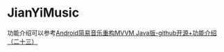 # JianYiMusic
功能介绍可以参考[Android简易音乐重构MVVM Java版-github开源+功能介绍（二十三）](https://blog.csdn.net/Tobey_r1/article/details/126534766?spm=1001.2014.3001.5501)
